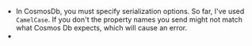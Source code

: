 - In CosmosDb, you must specify serialization options. So far, I've used `CamelCase`. If you don't the property names you send might not match what Cosmos Db expects, which will cause an error. 
- 